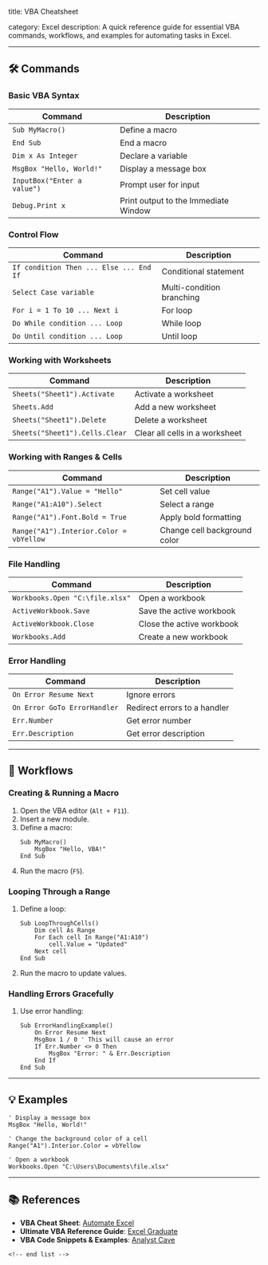 title: VBA Cheatsheet

category: Excel
description: A quick reference guide for essential VBA commands, workflows, and examples for automating tasks in Excel.

---

## 🛠️ Commands

### **Basic VBA Syntax**

| Command                       | Description                          |
| ----------------------------- | ------------------------------------ |
| `Sub MyMacro()`             | Define a macro                       |
| `End Sub`                   | End a macro                          |
| `Dim x As Integer`          | Declare a variable                   |
| `MsgBox "Hello, World!"`    | Display a message box                |
| `InputBox("Enter a value")` | Prompt user for input                |
| `Debug.Print x`             | Print output to the Immediate Window |

### **Control Flow**

| Command                                   | Description               |
| ----------------------------------------- | ------------------------- |
| `If condition Then ... Else ... End If` | Conditional statement     |
| `Select Case variable`                  | Multi-condition branching |
| `For i = 1 To 10 ... Next i`            | For loop                  |
| `Do While condition ... Loop`           | While loop                |
| `Do Until condition ... Loop`           | Until loop                |

### **Working with Worksheets**

| Command                          | Description                    |
| -------------------------------- | ------------------------------ |
| `Sheets("Sheet1").Activate`    | Activate a worksheet           |
| `Sheets.Add`                   | Add a new worksheet            |
| `Sheets("Sheet1").Delete`      | Delete a worksheet             |
| `Sheets("Sheet1").Cells.Clear` | Clear all cells in a worksheet |

### **Working with Ranges & Cells**

| Command                                   | Description                  |
| ----------------------------------------- | ---------------------------- |
| `Range("A1").Value = "Hello"`           | Set cell value               |
| `Range("A1:A10").Select`                | Select a range               |
| `Range("A1").Font.Bold = True`          | Apply bold formatting        |
| `Range("A1").Interior.Color = vbYellow` | Change cell background color |

### **File Handling**

| Command                           | Description               |
| --------------------------------- | ------------------------- |
| `Workbooks.Open "C:\file.xlsx"` | Open a workbook           |
| `ActiveWorkbook.Save`           | Save the active workbook  |
| `ActiveWorkbook.Close`          | Close the active workbook |
| `Workbooks.Add`                 | Create a new workbook     |

### **Error Handling**

| Command                        | Description                  |
| ------------------------------ | ---------------------------- |
| `On Error Resume Next`       | Ignore errors                |
| `On Error GoTo ErrorHandler` | Redirect errors to a handler |
| `Err.Number`                 | Get error number             |
| `Err.Description`            | Get error description        |

---

## 🔄 Workflows

### **Creating & Running a Macro**

1. Open the VBA editor (`Alt + F11`).
2. Insert a new module.
3. Define a macro:
   ```vba
   Sub MyMacro()
       MsgBox "Hello, VBA!"
   End Sub
   ```
4. Run the macro (`F5`).

### **Looping Through a Range**

1. Define a loop:
   ```vba
   Sub LoopThroughCells()
       Dim cell As Range
       For Each cell In Range("A1:A10")
           cell.Value = "Updated"
       Next cell
   End Sub
   ```
2. Run the macro to update values.

### **Handling Errors Gracefully**

1. Use error handling:
   ```vba
   Sub ErrorHandlingExample()
       On Error Resume Next
       MsgBox 1 / 0 ' This will cause an error
       If Err.Number <> 0 Then
           MsgBox "Error: " & Err.Description
       End If
   End Sub
   ```

---

## 💡 Examples

```vba
' Display a message box
MsgBox "Hello, World!"

' Change the background color of a cell
Range("A1").Interior.Color = vbYellow

' Open a workbook
Workbooks.Open "C:\Users\Documents\file.xlsx"
```

---

## 📚 References

- **VBA Cheat Sheet**: [Automate Excel](https://www.automateexcel.com/vba/cheatsheets/)
- **Ultimate VBA Reference Guide**: [Excel Graduate](https://excelgraduate.com/vba-cheat-sheet-for-excel/)
- **VBA Code Snippets & Examples**: [Analyst Cave](https://analystcave.com/vba-cheat-sheet/)

```
<!-- end list -->
```
